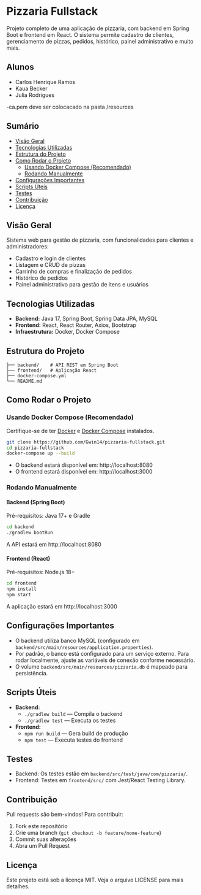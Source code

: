 # Pizzaria Fullstack

Projeto completo de uma aplicação de pizzaria, com backend em Spring Boot e frontend em React. O sistema permite cadastro de clientes, gerenciamento de pizzas, pedidos, histórico, painel administrativo e muito mais.

## Alunos
- Carlos Henrique Ramos
- Kaua Becker
- Julia Rodrigues

-ca.pem deve ser colocacado na pasta /resources
## Sumário

- [Visão Geral](#visão-geral)
- [Tecnologias Utilizadas](#tecnologias-utilizadas)
- [Estrutura do Projeto](#estrutura-do-projeto)
- [Como Rodar o Projeto](#como-rodar-o-projeto)
  - [Usando Docker Compose (Recomendado)](#usando-docker-compose-recomendado)
  - [Rodando Manualmente](#rodando-manualmente)
- [Configurações Importantes](#configurações-importantes)
- [Scripts Úteis](#scripts-úteis)
- [Testes](#testes)
- [Contribuição](#contribuição)
- [Licença](#licença)

## Visão Geral

Sistema web para gestão de pizzaria, com funcionalidades para clientes e administradores:

- Cadastro e login de clientes
- Listagem e CRUD de pizzas
- Carrinho de compras e finalização de pedidos
- Histórico de pedidos
- Painel administrativo para gestão de itens e usuários

## Tecnologias Utilizadas

- **Backend:** Java 17, Spring Boot, Spring Data JPA, MySQL
- **Frontend:** React, React Router, Axios, Bootstrap
- **Infraestrutura:** Docker, Docker Compose

## Estrutura do Projeto

```
├── backend/    # API REST em Spring Boot
├── frontend/   # Aplicação React
├── docker-compose.yml
└── README.md
```

## Como Rodar o Projeto

### Usando Docker Compose (Recomendado)

Certifique-se de ter [Docker](https://www.docker.com/) e [Docker Compose](https://docs.docker.com/compose/) instalados.

```bash
git clone https://github.com/Gwin14/pizzaria-fullstack.git
cd pizzaria-fullstack
docker-compose up --build
```

- O backend estará disponível em: http://localhost:8080
- O frontend estará disponível em: http://localhost:3000

### Rodando Manualmente

#### Backend (Spring Boot)

Pré-requisitos: Java 17+ e Gradle

```bash
cd backend
./gradlew bootRun
```

A API estará em http://localhost:8080

#### Frontend (React)

Pré-requisitos: Node.js 18+

```bash
cd frontend
npm install
npm start
```

A aplicação estará em http://localhost:3000

## Configurações Importantes

- O backend utiliza banco MySQL (configurado em `backend/src/main/resources/application.properties`).
- Por padrão, o banco está configurado para um serviço externo. Para rodar localmente, ajuste as variáveis de conexão conforme necessário.
- O volume `backend/src/main/resources/pizzaria.db` é mapeado para persistência.

## Scripts Úteis

- **Backend:**
  - `./gradlew build` — Compila o backend
  - `./gradlew test` — Executa os testes
- **Frontend:**
  - `npm run build` — Gera build de produção
  - `npm test` — Executa testes do frontend

## Testes

- Backend: Os testes estão em `backend/src/test/java/com/pizzaria/`.
- Frontend: Testes em `frontend/src/` com Jest/React Testing Library.

## Contribuição

Pull requests são bem-vindos! Para contribuir:

1. Fork este repositório
2. Crie uma branch (`git checkout -b feature/nome-feature`)
3. Commit suas alterações
4. Abra um Pull Request

## Licença

Este projeto está sob a licença MIT. Veja o arquivo LICENSE para mais detalhes.
